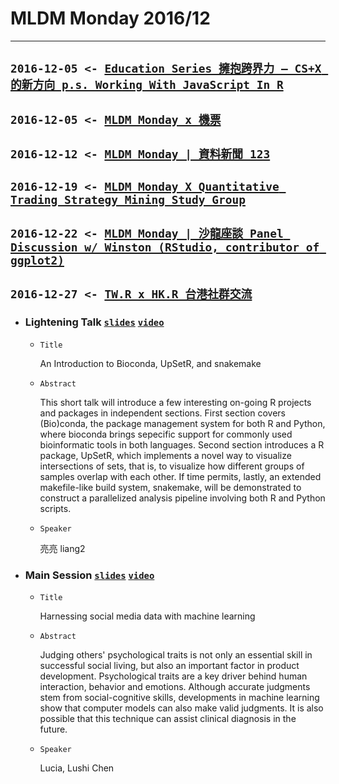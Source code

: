 # MLDM Monday 2016/12
---

## `2016-12-05 <- `[`Education Series 擁抱跨界力 – CS+X 的新方向 p.s. Working With JavaScript In R`](https://www.meetup.com/R-Ladies-Taipei/events/235551756/)

## `2016-12-05 <- `[`MLDM Monday x 機票`](https://www.meetup.com/Taiwan-R/events/235124874/)

## `2016-12-12 <- `[`MLDM Monday | 資料新聞 123`](https://www.meetup.com/Taiwan-R/events/236109591/)

## `2016-12-19 <- `[`MLDM Monday X Quantitativ­e Trading Strategy Mining Study Group`](https://www.meetup.com/Taiwan-R/events/234986439/)

## `2016-12-22 <- `[`MLDM Monday | 沙龍座談 Panel Discussion w/ Winston (RStudio, contributor­ of ggplot2)`](https://www.meetup.com/Taiwan-R/events/236230384/)

## `2016-12-27 <- `[`TW.R x HK.R 台港社群交流`](https://www.meetup.com/Taiwan-R/events/236327688/)

  - ### Lightening Talk  [`slides`](https://blog.liang2.tw/2016Talk-Bioconda-UpSetR-Snakemake/) [`video`]()

    - `Title`

      An Introduction to Bioconda, UpSetR, and snakemake

    - `Abstract`

      This short talk will introduce a few interesting on-going R projects and packages in independent sections.  First section covers (Bio)conda, the package management system for both R and Python, where bioconda brings sepecific support for commonly used bioinformatic tools in both languages.  Second section introduces a R package, UpSetR, which implements a novel way to visualize intersections of sets, that is, to visualize how different groups of samples overlap with each other.  If time permits, lastly, an extended makefile-like build system, snakemake, will be demonstrated to construct a parallelized analysis pipeline involving both R and Python scripts.

    - `Speaker`

      亮亮 liang2

  - ### Main Session [`slides`](20161227_social-media.pdf) [`video`]()

    - `Title`

      Harnessing social media data with machine learning

    - `Abstract`

      Judging others' psychological traits is not only an essential skill in successful social living, but also an important factor in product development. Psychological traits are a key driver behind human interaction, behavior and emotions. Although accurate judgments stem from social-cognitive skills, developments in machine learning show that computer models can also make valid judgments. It is also possible that this technique can assist clinical diagnosis in the future.

    - `Speaker`

      Lucia, Lushi Chen
